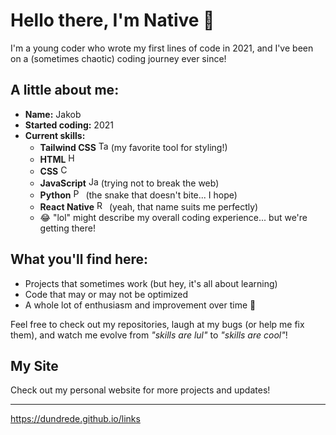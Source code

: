 # Hello there, I'm Native 👋

I'm a young coder who wrote my first lines of code in 2021, and I've been on a (sometimes chaotic) coding journey ever since!

## A little about me:
- **Name:** Jakob
- **Started coding:** 2021
- **Current skills:** 
  - **Tailwind CSS** <img src="https://upload.wikimedia.org/wikipedia/commons/d/d5/Tailwind_CSS_Logo.svg" alt="Tailwind CSS" width="16" height="16"/> (my favorite tool for styling!)
  - **HTML** <img src="https://upload.wikimedia.org/wikipedia/commons/thumb/6/61/HTML5_logo_and_wordmark.svg/50px-HTML5_logo_and_wordmark.svg.png" alt="HTML" width="16" height="16"/>
  - **CSS** <img src="https://upload.wikimedia.org/wikipedia/commons/thumb/d/d5/CSS3_logo_and_wordmark.svg/50px-CSS3_logo_and_wordmark.svg.png" alt="CSS" width="16" height="16"/>
  - **JavaScript** <img src="https://upload.wikimedia.org/wikipedia/commons/6/6a/JavaScript-logo.png" alt="JavaScript" width="16" height="16"/> (trying not to break the web)
  - **Python** <img src="https://upload.wikimedia.org/wikipedia/commons/c/c3/Python-logo-notext.svg" alt="Python" width="16" height="16"/> (the snake that doesn't bite... I hope)
  - **React Native** <img src="https://upload.wikimedia.org/wikipedia/commons/a/a7/React-icon.svg" alt="React Native" width="16" height="16"/> (yeah, that name suits me perfectly)
  - 😂 "lol" might describe my overall coding experience... but we're getting there!

## What you'll find here:
- Projects that sometimes work (but hey, it's all about learning)
- Code that may or may not be optimized
- A whole lot of enthusiasm and improvement over time 🚀

Feel free to check out my repositories, laugh at my bugs (or help me fix them), and watch me evolve from *"skills are lul"* to *"skills are cool"*!

## My Site
Check out my personal website for more projects and updates!

---

https://dundrede.github.io/links

